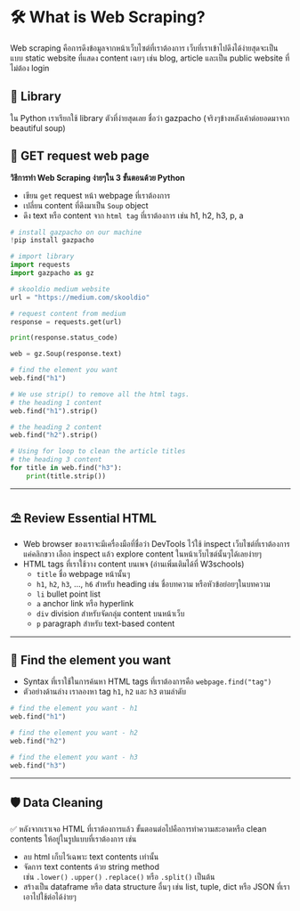 # 🛠 What is Web Scraping?
Web scraping คือการดึงข้อมูลจากหน้าเว็บไซต์ที่เราต้องการ เว็บที่เราเข้าไปดึงได้ง่ายสุดจะเป็นแบบ static website ที่แสดง content เฉยๆ เช่น blog, article และเป็น public website ที่ไม่ต้อง login
## 🔐 Library
ใน Python เราเรียกใช้ library ตัวที่ง่ายสุดเลย ชื่อว่า gazpacho (จริงๆข้างหลังเค้าต่อยอดมาจาก beautiful soup)
## 🔐 GET request web page
**วิธีการทำ Web Scraping ง่ายๆใน 3 ขั้นตอนด้วย Python**
- เขียน `get` request หน้า webpage ที่เราต้องการ
- เปลี่ยน content ที่ดึงมาเป็น `Soup` object
- ดึง text หรือ content จาก `html tag` ที่เราต้องการ เช่น h1, h2, h3, p, a
```py
# install gazpacho on our machine
!pip install gazpacho

# import library
import requests 
import gazpacho as gz

# skooldio medium website
url = "https://medium.com/skooldio"

# request content from medium
response = requests.get(url)

print(response.status_code)

web = gz.Soup(response.text)

# find the element you want
web.find("h1")

# We use strip() to remove all the html tags.
# the heading 1 content
web.find("h1").strip()

# the heading 2 content
web.find("h2").strip()

# Using for loop to clean the article titles
# the heading 3 content
for title in web.find("h3"):
    print(title.strip())
```
---
## ⛱ Review Essential HTML
- Web browser ของเราจะมีเครื่องมือที่ชื่อว่า DevTools ไว้ใช้ inspect เว็บไซต์ที่เราต้องการ แค่คลิกขวา เลือก inspect แล้ว explore content ในหน้าเว็บไซต์นั้นๆได้เลยง่ายๆ
- HTML tags ที่เราใช้วาง content บนเพจ (อ่านเพิ่มเติมได้ที่ W3schools)
  - `title` ชื่อ webpage หน้านั้นๆ
  - `h1`, `h2`, `h3`, ..., `h6` สำหรับ heading เช่น ชื่อบทความ หรือหัวข้อย่อยๆในบทความ
  - `li` bullet point list
  - `a` anchor link หรือ hyperlink
  - `div` division สำหรับจัดกลุ่ม content บนหน้าเว็บ
  - `p` paragraph สำหรับ text-based content
---
## 🔎 Find the element you want
- Syntax ที่เราใช้ในการค้นหา HTML tags ที่เราต้องการคือ `webpage.find("tag")`
- ตัวอย่างด้านล่าง เราลองหา tag `h1`, `h2` และ `h3` ตามลำดับ
```py
# find the element you want - h1
web.find("h1")

# find the element you want - h2
web.find("h2")

# find the element you want - h3
web.find("h3")
```
---
## 🛡 Data Cleaning
✅ หลังจากเราเจอ HTML ที่เราต้องการแล้ว ขั้นตอนต่อไปคือการทำความสะอาดหรือ clean contents ให้อยู่ในรูปแบบที่เราต้องการ เช่น
- ลบ html เก็บไว้เฉพาะ text contents เท่านั้น
- จัดการ text contents ด้วย string method เช่น `.lower()` `.upper()` `.replace()` หรือ `.split()` เป็นต้น
- สร้างเป็น dataframe หรือ data structure อื่นๆ เช่น list, tuple, dict หรือ JSON ที่เราเอาไปใช้ต่อได้ง่ายๆ
